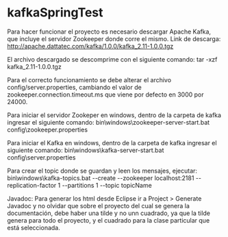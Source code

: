 # kafkaSpringTest

Para hacer funcionar el proyecto es necesario descargar Apache Kafka, que incluye el servidor Zookeeper donde corre el mismo.
Link de descarga: http://apache.dattatec.com/kafka/1.0.0/kafka_2.11-1.0.0.tgz

El archivo descargado se descomprime con el siguiente comando: tar -xzf kafka_2.11-1.0.0.tgz

Para el correcto funcionamiento se debe alterar el archivo config/server.properties, cambiando el valor de zookeeper.connection.timeout.ms que viene por defecto en 3000 por 24000.

Para iniciar el servidor Zookeper en windows, dentro de la carpeta de kafka ingresar el siguiente comando:
bin\windows\zookeeper-server-start.bat config\zookeeper.properties

Para iniciar el Kafka en windows, dentro de la carpeta de kafka ingresar el siguiente comando:
bin\windows\kafka-server-start.bat config\server.properties

Para crear el topic donde se guardan y leen los mensajes, ejecutar:
bin\windows\kafka-topics.bat --create --zookeeper localhost:2181 --replication-factor 1 --partitions 1 --topic topicName

Javadoc:
Para generar los html desde Eclipse ir a Project > Generate Javadoc y no olvidar que sobre el proyecto del cual se genera la documentación, debe haber una tilde y no unn cuadrado, ya que la tilde genera para todo el proyecto, y el cuadrado para la clase particular que está seleccionada.
